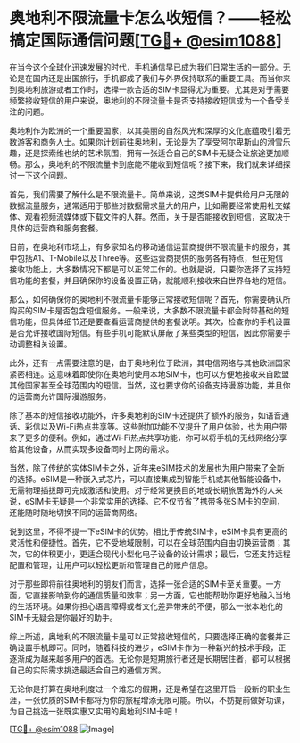 # 奥地利不限流量卡怎么收短信？——轻松搞定国际通信问题[[TG💪+ @esim1088](https://t.me/s/esim1088)]

在当今这个全球化迅速发展的时代，手机通信早已成为我们日常生活的一部分。无论是在国内还是出国旅行，手机都成了我们与外界保持联系的重要工具。而当你来到奥地利旅游或者工作时，选择一款合适的SIM卡显得尤为重要。尤其是对于需要频繁接收短信的用户来说，奥地利的不限流量卡是否支持接收短信成为一个备受关注的问题。

奥地利作为欧洲的一个重要国家，以其美丽的自然风光和深厚的文化底蕴吸引着无数游客和商务人士。如果你计划前往奥地利，无论是为了享受阿尔卑斯山的滑雪乐趣，还是探索维也纳的艺术氛围，拥有一张适合自己的SIM卡无疑会让旅途更加顺畅。那么，奥地利的不限流量卡到底能不能收到短信呢？接下来，我们就来详细探讨一下这个问题。

首先，我们需要了解什么是不限流量卡。简单来说，这类SIM卡提供给用户无限的数据流量服务，通常适用于那些对数据需求量大的用户，比如需要经常使用社交媒体、观看视频流媒体或下载文件的人群。然而，关于是否能接收到短信，这取决于具体的运营商和服务套餐。

目前，在奥地利市场上，有多家知名的移动通信运营商提供不限流量卡的服务，其中包括A1、T-Mobile以及Three等。这些运营商提供的服务各有特点，但在短信接收功能上，大多数情况下都是可以正常工作的。也就是说，只要你选择了支持短信功能的套餐，并且确保你的设备设置正确，就能顺利接收来自世界各地的短信。

那么，如何确保你的奥地利不限流量卡能够正常接收短信呢？首先，你需要确认所购买的SIM卡是否包含短信服务。一般来说，大多数不限流量卡都会附带基础的短信功能，但具体细节还是要查看运营商提供的套餐说明。其次，检查你的手机设置是否允许接收国际短信。有些手机可能默认屏蔽了某些类型的短信，因此你需要手动调整相关设置。

此外，还有一点需要注意的是，由于奥地利位于欧洲，其电信网络与其他欧洲国家紧密相连。这意味着即使你在奥地利使用本地SIM卡，也可以方便地接收来自欧盟其他国家甚至全球范围内的短信。当然，这也要求你的设备支持漫游功能，并且你的运营商允许国际漫游服务。

除了基本的短信接收功能外，许多奥地利的SIM卡还提供了额外的服务，如语音通话、彩信以及Wi-Fi热点共享等。这些附加功能不仅提升了用户体验，也为用户带来了更多的便利。例如，通过Wi-Fi热点共享功能，你可以将手机的无线网络分享给其他设备，从而实现多设备同时上网的需求。

当然，除了传统的实体SIM卡之外，近年来eSIM技术的发展也为用户带来了全新的选择。eSIM是一种嵌入式芯片，可以直接集成到智能手机或其他智能设备中，无需物理插拔即可完成激活和使用。对于经常更换目的地或长期旅居海外的人来说，eSIM卡无疑是一个非常实用的选择。它不仅节省了携带多张SIM卡的空间，还能随时随地切换不同的运营商网络。

说到这里，不得不提一下eSIM卡的优势。相比于传统SIM卡，eSIM卡具有更高的灵活性和便捷性。首先，它不受地域限制，可以在全球范围内自由切换运营商；其次，它的体积更小，更适合现代小型化电子设备的设计需求；最后，它还支持远程配置和管理，让用户可以轻松更新和管理自己的账户信息。

对于那些即将前往奥地利的朋友们而言，选择一张合适的SIM卡至关重要。一方面，它直接影响到你的通信质量和效率；另一方面，它也能帮助你更好地融入当地的生活环境。如果你担心语言障碍或者文化差异带来的不便，那么一张本地化的SIM卡无疑会是你最好的助手。

综上所述，奥地利的不限流量卡是可以正常接收短信的，只要选择正确的套餐并正确设置手机即可。同时，随着科技的进步，eSIM卡作为一种新兴的技术手段，正逐渐成为越来越多用户的首选。无论你是短期旅行者还是长期居住者，都可以根据自己的实际需求挑选最适合自己的通信方案。

无论你是打算在奥地利度过一个难忘的假期，还是希望在这里开启一段新的职业生涯，一张优质的SIM卡都将为你的旅程增添无限可能。所以，不妨提前做好功课，为自己挑选一张既实惠又实用的奥地利SIM卡吧！

[[TG💪+ @esim1088](https://t.me/s/esim1088) ![Image](https://i.postimg.cc/4NQfJmqS/Snipaste-2025-05-13-00-14-12.png)]